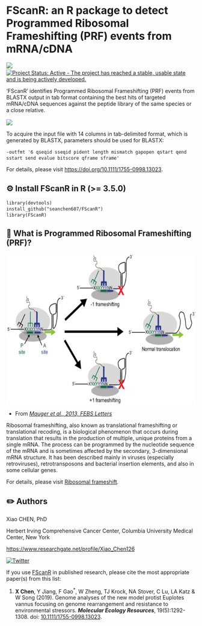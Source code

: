 # FScanR: an R package to detect Programmed Ribosomal Frameshifting (PRF) events from mRNA/cDNA

[![](https://img.shields.io/badge/release%20version-0.99.5-green.svg)](https://github.com/seanchen607/FScanR)
[![Project Status: Active - The project has reached a stable, usable state and is being actively developed.](http://www.repostatus.org/badges/latest/active.svg)](http://www.repostatus.org/#active)

‘FScanR’ identifies Programmed Ribosomal Frameshifting (PRF) events from BLASTX output 
in tab format containing the best hits of targeted mRNA/cDNA sequences against 
the peptide library of the same species or a close relative.

<a href="https://doi.org/10.1111/1755-0998.13023"><img src="docs/schematic.png" height="100" align="center" /></a>

To acquire the input file with 14 columns in tab-delimited format, which is generated by BLASTX, parameters should be used for BLASTX: 

	-outfmt '6 qseqid sseqid pident length mismatch gapopen qstart qend sstart send evalue bitscore qframe sframe'

For details, please visit <https://doi.org/10.1111/1755-0998.13023>.

## :gear: Install FScanR in R (>= 3.5.0)

	library(devtools)
	install_github("seanchen607/FScanR")
	library(FScanR)

## :orange_book: What is Programmed Ribosomal Frameshifting (PRF)?

<a href="https://doi.org/10.1016/j.febslet.2013.03.002"><img src="docs/Structural-diversity.png" height="400" align="center" /></a>
- From [*Mauger et al., 2013, FEBS Letters*](https://doi.org/10.1016/j.febslet.2013.03.002)

Ribosomal frameshifting, also known as translational frameshifting or translational recoding, is a biological phenomenon 
that occurs during translation that results in the production of multiple, unique proteins from a single mRNA. 
The process can be programmed by the nucleotide sequence of the mRNA and is sometimes affected by the secondary, 3-dimensional mRNA structure.
It has been described mainly in viruses (especially retroviruses), retrotransposons and bacterial insertion elements, and also in some cellular genes.

For details, please visit [Ribosomal frameshift](https://en.wikipedia.org/wiki/Ribosomal_frameshift).

## :pencil2: Authors

Xiao CHEN, PhD

Herbert Irving Comprehensive Cancer Center, Columbia University Medical Center, New York

<https://www.researchgate.net/profile/Xiao_Chen126>

[![Twitter](https://img.shields.io/twitter/url/http/shields.io.svg?style=social&logo=twitter)](https://twitter.com/intent/tweet?hashtags=FScanR&url=https://github.com/seanchen607/FScanR&screen_name=SC607)

If you use [FScanR](https://github.com/seanchen607/FScanR) in
published research, please cite the most appropriate paper(s) from this
list:

1.  **X Chen**, Y Jiang, F Gao<sup>\*</sup>, W Zheng, TJ Krock, NA Stover, C Lu, LA Katz & W Song (2019). 
    Genome analyses of the new model protist Euplotes vannus focusing on genome rearrangement and resistance 
    to environmental stressors. ***Molecular Ecology Resources***, 19(5):1292-1308. doi:
    [10.1111/1755-0998.13023](https://doi.org/10.1111/1755-0998.13023).

